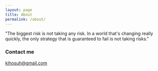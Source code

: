 ```yaml
---
layout: page
title: About
permalink: /about/
---
```


"The biggest risk is not taking any risk. In a world that's changing really quickly, the only strategy that is guaranteed to fail is not taking risks."



### Contact me

[kihosuh@gmail.com](mailto:kihosuh@gmail.com)

